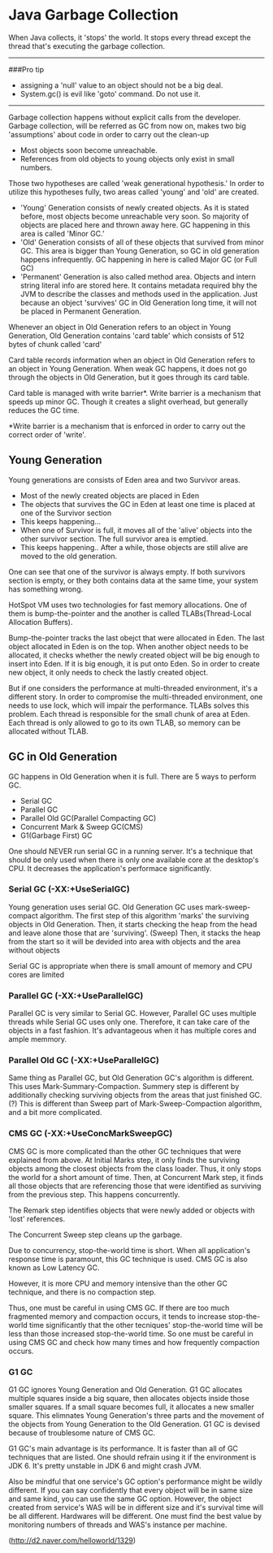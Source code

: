 # Java Garbage Collection

When Java collects, it 'stops' the world. It stops every thread except the thread that's executing the garbage collection.

-------

###Pro tip

- assigning a 'null' value to an object should not be a big deal. 
- System.gc() is evil like 'goto' command. Do not use it. 

-------

Garbage collection happens without explicit calls from the developer. Garbage collection, will be referred as GC from now on, makes two big 'assumptions' about code in order to carry out the clean-up

- Most objects soon become unreachable.
- References from old objects to young objects only exist in small numbers.

Those two hypotheses are called 'weak generational hypothesis.' In order to utilize this hypotheses fully, two areas called 'young' and 'old' are created.

- 'Young' Generation consists of newly created objects. As it is stated before, most objects become unreachable very soon. So majority of objects are placed here and thrown away here. GC happening in this area is called 'Minor GC.'
- 'Old' Generation consists of all of these objects that survived from minor GC. This area is bigger than Young Generation, so GC in old generation happens infrequently. GC happening in here is called Major GC (or Full GC)
- 'Permanent' Generation is also called method area. Objects and intern string literal info are stored here. It contains metadata required bhy the JVM to describe the classes and methods used in the application. Just because an object 'survives' GC in Old Generation long time, it will not be placed in Permanent Generation. 

Whenever an object in Old Generation refers to an object in Young Generation, Old Generation contains 'card table' which consists of 512 bytes of chunk called 'card'

Card table records information when an object in Old Generation refers to an object in Young Generation. When weak GC happens, it does not go through the objects in Old Generation, but it goes through its card table.

Card table is managed with write barrier*. Write barrier is a mechanism that speeds up minor GC. Though it creates a slight overhead, but generally reduces the GC time.

*Write barrier is a mechanism that is enforced in order to carry out the correct order of 'write'.

## Young Generation

Young generations are consists of Eden area and two Survivor areas.

- Most of the newly created objects are placed in Eden
- The objects that survives the GC in Eden at least one time is placed at one of the Survivor section
- This keeps happening...
- When one of Survivor is full, it moves all of the 'alive' objects into the other survivor section. The full survivor area is emptied.
- This keeps happening.. After a while, those objects are still alive are moved to the old generation.

One can see that one of the survivor is always empty. If both survivors section is empty, or they both contains data at the same time, your system has something wrong.

HotSpot VM uses two technologies for fast memory allocations. One of them is bump-the-pointer and the another is called TLABs(Thread-Local Allocation Buffers).

Bump-the-pointer tracks the last obejct that were allocated in Eden. The last object allocated in Eden is on the top. When another object needs to be allocated, it checks whether the newly created object will be big enough to insert into Eden. If it is big enough, it is put onto Eden. So in order to create new object, it only needs to check the lastly created object.

But if one considers the performance at multi-threaded environment, it's a different story. In order to compromise the multi-threaded environment, one needs to use lock, which will impair the performance. TLABs solves this problem. Each thread is responsible for the small chunk of area at Eden. Each thread is only allowed to go to its own TLAB, so memory can be allocated without TLAB.


## GC in Old Generation

GC happens in Old Generation when it is full. There are 5 ways to perform GC.

- Serial GC
- Parallel GC
- Parallel Old GC(Parallel Compacting GC)
- Concurrent Mark & Sweep GC(CMS)
- G1(Garbage First) GC

One should NEVER run serial GC in a running server. It's a technique that should be only used when there is only one available core at the desktop's CPU. It decreases the application's performace significantly.

### Serial GC (-XX:+UseSerialGC)

Young generation uses serial GC. Old Generation GC uses mark-sweep-compact algorithm. The first step of this algorithm 'marks' the surviving objects in Old Generation. Then, it starts checking the heap from the head and leave alone those that are 'surviving'. (Sweep) Then, it stacks the heap from the start so it will be devided into area with objects and the area without objects

Serial GC is appropriate when there is small amount of memory and CPU cores are limited

### Parallel GC (-XX:+UseParallelGC)

Parallel GC is very similar to Serial GC. However, Parallel GC uses multiple threads while Serial GC uses only one. Therefore, it can take care of the objects in a fast fashion. It's advantageous when it has multiple cores and ample memmory.

### Parallel Old GC (-XX:+UseParallelGC)

Same thing as Parallel GC, but Old Generation GC's algorithm is different. This uses Mark-Summary-Compaction. Summery step is different by additionally checking surviving objects from  the areas that just finished GC. (?) This is different than Sweep part of Mark-Sweep-Compaction algorithm, and a bit more complicated.

### CMS GC (-XX:+UseConcMarkSweepGC)

CMS GC is more complicated than the other GC techniques that were explained from above. At Initial Marks step, it only finds the surviving objects among the closest objects from the class loader. Thus, it only stops the world for a short amount of time. Then, at Concurrent Mark step, it finds all those objects that are referencing those that were identified as surviving from the previous step. This happens concurrently.

The Remark step identifies objects that were newly added or objects with 'lost' references. 

The Concurrent Sweep step cleans up the garbage.

Due to concurrency, stop-the-world time is short. When all application's response time is paramount, this GC technique is used. CMS GC is also known as Low Latency GC.

However, it is more CPU and memory intensive than the other GC technique, and there is no compaction step.

Thus, one must be careful in using CMS GC. If there are too much fragmented memory and compaction occurs, it tends to increase stop-the-world time significantly that the other tecniques' stop-the-world time will be less than those increased stop-the-world time. So one must be careful in using CMS GC and check how many times and how frequently compaction occurs.

### G1 GC

G1 GC ignores Young Generation and Old Generation. G1 GC allocates multiple squares inside a big square, then allocates objects inside those smaller squares. If a small square becomes full, it allocates a new smaller square. This elimnates Young Generation's three parts and the movement of the objects from Young Generation to the Old Generation. G1 GC is devised because of troublesome nature of CMS GC.

G1 GC's main advantage is its performance. It is faster than all of GC techniques that are listed. One should refrain using it if the environment is JDK 6. It's pretty unstable in JDK 6 and might crash JVM.

Also be mindful that one service's GC option's performance might be wildly different. If you can say confidently that every object will be in same size and same kind, you can use the same GC option. However, the object created from service's WAS will be in different size and it's survival time will be all different. Hardwares will be different. One must find the best value by monitoring numbers of threads and WAS's instance per machine. 


(http://d2.naver.com/helloworld/1329)